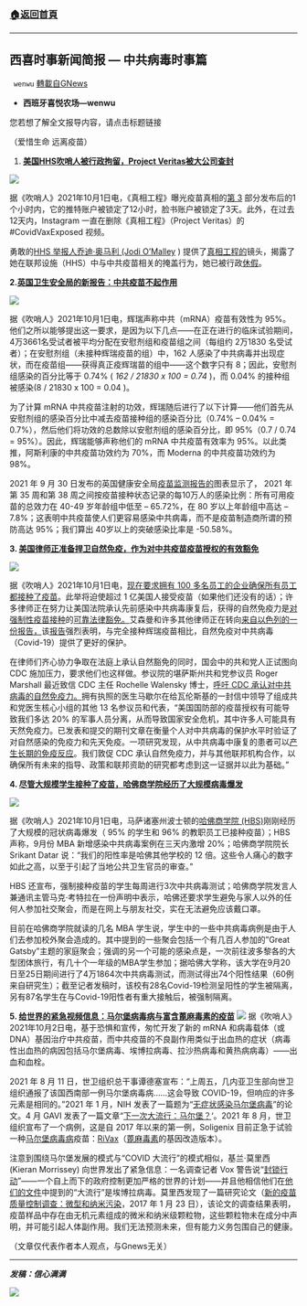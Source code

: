 ###  [:house:返回首頁](https://github.com/ourhimalayas/txt)
---


## 西喜时事新闻简报 — 中共病毒时事篇
` wenwu` [轉載自GNews](https://gnews.org/zh-hans/1572237/)

- **西班牙喜悦农场—wenwu**


您若想了解全文报导内容，请点击标题链接

（爱惜生命 远离疫苗）

1. [**美国HHS吹哨人被行政拘留，Project Veritas被大公司查封**](https://theexpose.uk/2021/10/01/covidvaxexposed-part-1-update-hhs-whistle-blower-has-been-placed-on-administrative-leave-and-project-veritas-is-being-censored-by-big-tech/)


![](https://assets.gnews.org/wp-content/uploads/2021/10/tempsnip214.png)

据《吹哨人》2021年10月1日电，《真相工程》曝光疫苗真相的[第 3](https://theexpose.uk/2021/09/28/covidvaxexposed-part-3-johnson-johnsons-covid-injection-exposed/) 部分发布后的1个小时内，它的推特账户被锁定了12小时，脸书账户被锁定了3天。此外，在过去12天内，Instagram 一直在删除《真相工程》（Project Veritas）的 #CovidVaxExposed 视频。

勇敢的[HHS 举报人乔迪·奥马利 (Jodi O’Malley](https://theexpose.uk/2021/09/21/covidvaxexposed-part-1-federal-govt-doctor-says-government-doesnt-want-to-show-the-covid-vaccine-is-full-of-sht/) ) 提供了[真相工程的](https://www.projectveritas.com/)镜头，揭露了她在联邦设施（HHS）中与中共疫苗相关的掩盖行为，她已被行政[休假](https://www.youtube.com/watch?v=bef8T_Tz3EA)。

**2.[英国卫生安全局的新报告：中共疫苗不起作用](https://theexpose.uk/2021/10/01/uk-health-security-agency-report-proves-covid-vaccines-dont-work/)**

![](https://assets.gnews.org/wp-content/uploads/2021/10/unnamed-2021-10-04T083947.522.png)

据《吹哨人》2021年10月1日电，辉瑞声称中共（mRNA）疫苗有效性为 95%。他们之所以能够提出这一要求，是因为以下几点——在正在进行的临床试验期间，4万3661名受试者被平均分配在安慰剂组和疫苗组之间（每组约 2万1830 名受试者）；在安慰剂组（未接种辉瑞疫苗的组）中，162 人感染了中共病毒并出现症状，而在疫苗组——获得真正疫辉瑞苗的组中——这个数字只有 8；因此，安慰剂组感染的百分比等于 0.74% ( *162 / 21830 x 100 = 0.74* )，而 0.04% 的接种组被感染(8 / 21830 x 100 = 0.04 )。

为了计算 mRNA 中共疫苗注射的功效，辉瑞随后进行了以下计算——他们首先从安慰剂组的感染百分比中减去疫苗接种组的感染百分比（0.74% – 0.04% = 0.7%），然后他们将功效的总数除以安慰剂组的感染百分比，即 95%（0.7 / 0.74 = 95%）。因此，辉瑞能够声称他们的 mRNA 中共疫苗有效率为 95%。以此类推，阿斯利康的中共疫苗功效约为 70%，而 Moderna 的中共疫苗功效约为 98%。

2021 年 9 月 30 日发布的英国健康安全局[疫苗监测报告的](https://assets.publishing.service.gov.uk/government/uploads/system/uploads/attachment_data/file/1022238/Vaccine_surveillance_report_-_week_39.pdf)图表显示了， 2021 年第 35 周和第 38 周之间按疫苗接种状态记录的每10万人的感染比例：所有可用疫苗的总效力在 40-49 岁年龄组中低至 – 65.72%，在 80 岁以上年龄组中高达 – 7.8%；这表明中共疫苗使人们更容易感染中共病毒，而不是疫苗制造商所谓的预防高达 95%；我们算出 40岁以上的突破感染比率是 -50.58%。

**3. [美国律师正准备捍卫自然免疫，作为对中共疫苗疫苗授权的有效豁免](https://theexpose.uk/2021/10/01/us-lawyers-to-fight-back-against-vaccine-mandate-with-defense-of-natural-immunity/)**

![](https://assets.gnews.org/wp-content/uploads/2021/10/unnamed-2021-10-04T084218.338.png)

据《吹哨人》2021年10月1日电，[现在要求拥有 100 多名员工的企业确保所有员工都接种了疫苗](https://www.thecut.com/2021/09/bidens-vaccine-mandates-for-workers-what-to-know.html)。此举将迫使超过 1 亿美国人接受疫苗（如果他们还没有的话）；许多律师正在努力让美国法院承认先前感染中共病毒康复后，获得的自然免疫力是[对强制性疫苗接种](https://www.msn.com/en-us/health/medical/natural-immunity-emerges-as-potential-legal-challenge-to-federal-vaccination-mandates/ar-AAOOmDy)的[可靠法律豁免。](https://www.msn.com/en-us/health/medical/natural-immunity-emerges-as-potential-legal-challenge-to-federal-vaccination-mandates/ar-AAOOmDy)艾森曼和许多其他律师正在转向[来自以色列的一份报告，](https://www.medrxiv.org/content/10.1101/2021.08.24.21262415v1.full.pdf)该[报告](https://www.medrxiv.org/content/10.1101/2021.08.24.21262415v1.full.pdf)强烈表明，与完全接种辉瑞疫苗相比，自然免疫对中共病毒（Covid-19）提供了更好的保护。

在律师们齐心协力争取在法庭上承认自然豁免的同时，国会中的共和党人正试图向 CDC 施加压力，要求他们也这样做。参议院的堪萨斯州共和党参议员 Roger Marshall 最近致信 CDC 主任 Rochelle Walensky 博士，[呼吁 CDC 承认对中共病毒的自然免疫力。](https://www.foxnews.com/politics/marshall-doc-caucus-letter-cdc-natural-immunity)拥有执照的医生马歇尔在给瓦伦斯基的一封信中领导了组成共和党医生核心小组的其他 13 名参议员和代表，“美国国防部的疫苗授权有可能导致我们多达 20% 的军事人员分离，从而导致国家安全危机，其中许多人可能具有天然免疫力。已发表和提交的期刊文章在衡量个人对中共病毒的保护水平时验证了对自然感染的免疫力和先天免疫。一项研究发现，从中共病毒中康复的患者可以[产生长期的免疫反应](http://immunesystem.news/)。我们敦促 CDC 承认自然免疫力，并与其他联邦机构合作，以确保所有未来的指导、政策和联邦资助的研究都考虑到这一证据并以此为基础。”

**4. [尽管大规模学生接种了疫苗，哈佛商学院经历了大规模病毒爆发](https://theexpose.uk/2021/10/01/harvard-business-school-shuts-down-after-massive-covid-19-outbreak-despite-almost-all-students-being-fully-vaccinated/)**

![](https://assets.gnews.org/wp-content/uploads/2021/10/unnamed-2021-10-04T084303.963.png)

据《吹哨人》2021年10月1日电，马萨诸塞州波士顿的[哈佛商学院 (HBS)](https://www.hbs.edu/Pages/default.aspx)刚刚经历了大规模的冠状病毒爆发（ 95% 的学生和 96% 的教职员工已接种疫苗）；HBS 声称，9月份 MBA 新增感染中共病毒案例在三天内激增 20%；哈佛商学院院长 Srikant Datar 说：“我们的阳性率是哈佛其他学校的 12 倍。这些令人痛心的数字如此之高，以至于引起了当地公共卫生官员的审查。”

HBS 还宣布，强制接种疫苗的学生每周进行3次中共病毒测试；哈佛商学院发言人兼通讯主管马克·考特拉在一份声明中表示，哈佛还要求学生避免与家人以外的任何人参加社交聚会，而是在网上与朋友社交，实在无法避免应该戴口罩。

目前在哈佛商学院就读的几名 MBA 学生说，学生中的一些中共病毒病例是由于人们去参加校外聚会造成的。其中提到的一些聚会包括一个有几百人参加的”Great Gatsby”主题的家庭聚会；强调的另一个可能的感染点是，一次前往波多黎各的大型团体旅行，有几十个一年级的MBA学生参加；据哈佛大学称，该大学在9月20日至25日期间进行了4万1864次中共病毒测试，而测试得出74个阳性结果（60例来自研究生）；截至记者发稿时，该校有28名Covid-19检测呈阳性的学生被隔离，另有87名学生在与Covid-19阳性者有重大接触后，被强制隔离。

**5. [给世界的紧急视频信息：马尔堡病毒病与富含蓖麻毒素的疫苗](https://theexpose.uk/2021/10/02/an-urgent-video-message-to-the-world-crisis-marburg-virus-disease-solution-ricin-rich-vaccine-possible-result-vaccine-induced-poisoning/)**
![](https://assets.gnews.org/wp-content/uploads/2021/10/tempsnip215.png)
据《吹哨人》2021年10月2日电，基于恐惧和宣传，匆忙开发了新的 mRNA 和病毒载体（或 DNA）基因治疗中共疫苗，而中共疫苗的不良副作用类似于出血热的症状（病毒性出血热的病因包括马尔堡病毒、埃博拉病毒、拉沙热病毒和黄热病病毒）——出血和血栓。

2021 年 8 月 11 日，世卫组织总干事谭德塞宣布：“上周五，几内亚卫生部向世卫组织通报了该国西南部一例马尔堡病毒病……这会导致 COVID-19，但响应的许多元素是相同的。”2021 年 1 月，NIH 发表了一篇题为“[无症状感染马尔堡病毒](https://pubmed.ncbi.nlm.nih.gov/33157026/)”的论文。4 月 GAVI 发表了一篇文章“[下一次大流行：马尔堡？](https://www.gavi.org/vaccineswork/next-pandemic/marburg)‘。2021 年 8 月，世卫组织宣布了一个病例，这是自 2017 年以来的第一例，Soligenix 目前正急于试验一种[马尔堡病毒病](https://www.biospace.com/article/releases/soligenix-announces-publication-demonstrating-successful-formulation-and-heat-stabilization-of-filovirus-vaccine-platform-for-ebola-and-marburg-virus-diseases/)疫苗：[RiVax](https://ir.soligenix.com/2020-12-08-Soligenix-Demonstrates-Extended-Protection-with-its-RiVax-R-Ricin-Toxin-Vaccine)（[蓖麻毒素](https://en.wikipedia.org/wiki/Ricin)的基因改造版本）。

注意到围绕马尔堡发展的模式与“COVID 大流行”的模式相似，基兰·莫里西 (Kieran Morrissey) 向世界发出了紧急信息：一名调查记者 Vox 警告说“[封锁行动](https://principia-scientific.com/2010-rockefellers-operation-lockstep-predicted-2020-lockdown/)”——一个自上而下的政府控制更加严格的世界的计划——并且他相信他们在[他们的文件](https://www.nommeraadio.ee/meedia/pdf/RRS/Rockefeller%20Foundation.pdf)中提到的“大流行”是埃博拉病毒。莫里西发现了一篇研究论文（[新的疫苗质量控制调查：微型和纳米污染](https://originalrebel.net/wp-content/uploads/2021/09/IJVV-04-00072.pdf)，2017 年 1 月 23 日），该论文的调查结果表明，疫苗样品中存在由无机元素组成的微米和纳米级颗粒物，这些颗粒物未在成分中声明，并可能引起人体副作用。我们无法预测未来，但有能力义务包围自己的健康。

（文章仅代表作者本人观点，与Gnews无关）

* * *

***发稿：信心满满***

![](https://assets.gnews.org/wp-content/uploads/2021/10/GNEWS_CH.-1.jpeg)
